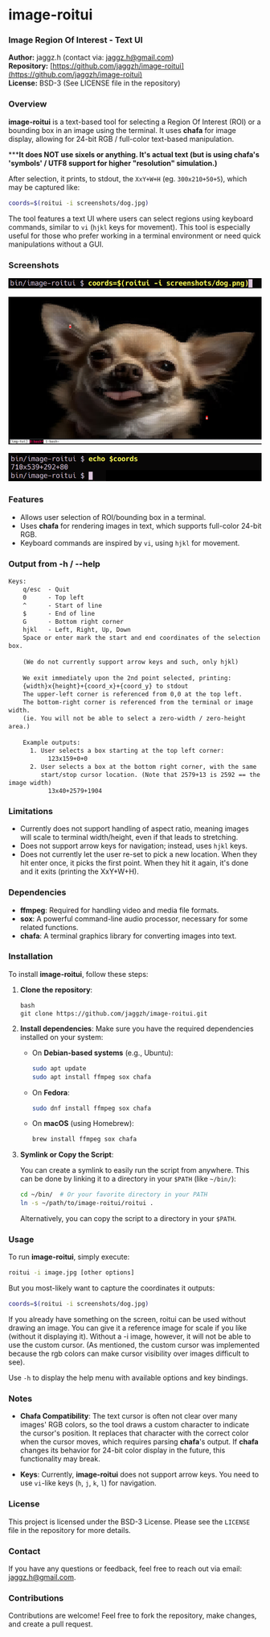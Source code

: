 # image-roitui

### Image Region Of Interest - Text UI

**Author:** jaggz.h (contact via: [jaggz.h@gmail.com](mailto:jaggz.h@gmail.com))  
**Repository:** [https://github.com/jaggzh/image-roitui](https://github.com/jaggzh/image-roitui)  
**License:** BSD-3 (See LICENSE file in the repository)

### Overview

**image-roitui** is a text-based tool for selecting a Region Of Interest (ROI)
or a bounding box in an image using the terminal. It uses **chafa** for image
display, allowing for 24-bit RGB / full-color text-based manipulation.

*****It does NOT use sixels or anything. It's actual text (but is using chafa's 'symbols' / UTF8 support for higher "resolution" simulation.)**

After selection, it prints, to stdout, the `XxY+W+H` (eg. `300x210+50+5`), which may be captured like:
```bash
coords=$(roitui -i screenshots/dog.jpg)
```

The tool features a text UI where users can select regions using keyboard
commands, similar to `vi` (`hjkl` keys for movement). This tool is especially
useful for those who prefer working in a terminal environment or need quick
manipulations without a GUI.

### Screenshots

![Usage Command](screenshots/cmd-01.png)

![Selection ROI of dog image](screenshots/dog.png)

![Showing results with echo](screenshots/cmd-02.png)

### Features
- Allows user selection of ROI/bounding box in a terminal.
- Uses **chafa** for rendering images in text, which supports full-color 24-bit RGB.
- Keyboard commands are inspired by `vi`, using `hjkl` for movement.

### Output from -h / --help
```
Keys:
    q/esc  - Quit
    0      - Top left
    ^      - Start of line
    $      - End of line
    G      - Bottom right corner
    hjkl   - Left, Right, Up, Down
    Space or enter mark the start and end coordinates of the selection box.

    (We do not currently support arrow keys and such, only hjkl)

    We exit immediately upon the 2nd point selected, printing:
    {width}x{height}+{coord_x}+{coord_y} to stdout
    The upper-left corner is referenced from 0,0 at the top left.
    The bottom-right corner is referenced from the terminal or image width.
    (ie. You will not be able to select a zero-width / zero-height area.)

    Example outputs:
      1. User selects a box starting at the top left corner:
           123x159+0+0
      2. User selects a box at the bottom right corner, with the same
         start/stop cursor location. (Note that 2579+13 is 2592 == the image width)
           13x40+2579+1904
```

### Limitations
- Currently does not support handling of aspect ratio, meaning images will scale to terminal width/height, even if that leads to stretching.
- Does not support arrow keys for navigation; instead, uses `hjkl` keys.
- Does not currently let the user re-set to pick a new location. When they hit enter once, it picks the first point. When they hit it again, it's done and it exits (printing the XxY+W+H).

### Dependencies
- **ffmpeg**: Required for handling video and media file formats.
- **sox**: A powerful command-line audio processor, necessary for some related functions.
- **chafa**: A terminal graphics library for converting images into text.

### Installation

To install **image-roitui**, follow these steps:

1. **Clone the repository**:
   
    ```
    bash
    git clone https://github.com/jaggzh/image-roitui.git
    ```

2. **Install dependencies**:
   Make sure you have the required dependencies installed on your system:
   
   - On **Debian-based systems** (e.g., Ubuntu):
     ```bash
     sudo apt update
     sudo apt install ffmpeg sox chafa
     ```
   
   - On **Fedora**:
     ```bash
     sudo dnf install ffmpeg sox chafa
     ```
   
   - On **macOS** (using Homebrew):
     ```bash
     brew install ffmpeg sox chafa
     ```

3. **Symlink or Copy the Script**:
   
   You can create a symlink to easily run the script from anywhere. This can be done by linking it to a directory in your `$PATH` (like `~/bin/`):
   
   ```bash
   cd ~/bin/  # Or your favorite directory in your PATH
   ln -s ~/path/to/image-roitui/roitui .
   ```
   Alternatively, you can copy the script to a directory in your `$PATH`.

### Usage

To run **image-roitui**, simply execute:

```bash
roitui -i image.jpg [other options]
```

But you most-likely want to capture the coordinates it outputs:
```bash
coords=$(roitui -i screenshots/dog.jpg)
```

If you already have something on the screen, roitui can be used without
drawing an image. You can give it a reference image for scale if you like
(without it displaying it).  Without a -i image, however, it will not
be able to use the custom cursor. (As mentioned, the custom cursor was
implemented because the rgb colors can make cursor visibility over images
difficult to see).

Use `-h` to display the help menu with available options and key bindings.

### Notes
- **Chafa Compatibility**: The text cursor is often not clear over many images'
  RGB colors, so the tool draws a custom character to indicate the cursor's
  position. It replaces that character with the correct color when the cursor
  moves, which requires parsing **chafa**'s output. If **chafa** changes its
  behavior for 24-bit color display in the future, this functionality may
  break.

- **Keys**: Currently, **image-roitui** does not support arrow keys. You need
  to use `vi`-like keys (`h`, `j`, `k`, `l`) for navigation.

### License

This project is licensed under the BSD-3 License. Please see the `LICENSE` file in the repository for more details.

### Contact
If you have any questions or feedback, feel free to reach out via email: [jaggz.h@gmail.com](mailto:jaggz.h@gmail.com).

### Contributions
Contributions are welcome! Feel free to fork the repository, make changes, and create a pull request.
